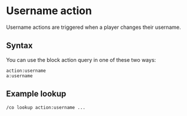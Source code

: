 # Username action

Username actions are triggered when a player changes their username.

## Syntax

You can use the block action query in one of these two ways:

```
action:username
a:username
```

## Example lookup

```
/co lookup action:username ...
```

